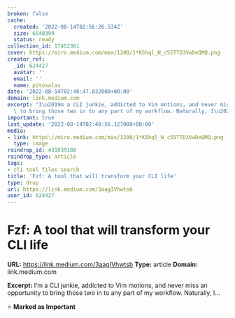```yaml
---
broken: false
cache:
  created: '2022-08-14T02:56:26.534Z'
  size: 6540399
  status: ready
collection_id: 17452361
cover: https://miro.medium.com/max/1200/1*K5hql_N_c55TTD3VwDeQMQ.png
creator_ref:
  _id: 624427
  avatar: ''
  email: ''
  name: pitosalas
date: '2022-08-14T02:48:47.832000+00:00'
domain: link.medium.com
excerpt: "I\u2019m a CLI junkie, addicted to Vim motions, and never miss an opportunity\
  \ to bring those two in to any part of my workflow. Naturally, I\u2026"
important: true
last_update: '2022-08-14T02:48:56.127000+00:00'
media:
- link: https://miro.medium.com/max/1200/1*K5hql_N_c55TTD3VwDeQMQ.png
  type: image
raindrop_id: 431039188
raindrop_type: article
tags:
- cli tool files search
title: 'Fzf: A tool that will transform your CLI life'
type: drop
url: https://link.medium.com/3aagIVhwtsb
user_id: 624427
---
```


# Fzf: A tool that will transform your CLI life

**URL:** https://link.medium.com/3aagIVhwtsb
**Type:** article
**Domain:** link.medium.com

**Excerpt:** I’m a CLI junkie, addicted to Vim motions, and never miss an opportunity to bring those two in to any part of my workflow. Naturally, I…

⭐ **Marked as Important**
